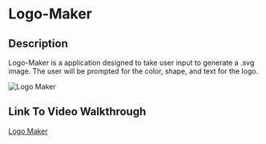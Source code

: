 # Logo-Maker

## Description
Logo-Maker is a application designed to take user input to generate a .svg image. The user will be prompted for the color, shape, and text for the logo.

![Logo Maker](./assets/images/weatherdashboard.png)

## Link To Video Walkthrough
[Logo Maker]([https://akcashing.github.io/Weather-Search/](https://drive.google.com/file/d/1wyaatSWEy9Q6kTuAbTraclXNVJ3CS2XY/view)https://drive.google.com/file/d/1wyaatSWEy9Q6kTuAbTraclXNVJ3CS2XY/view )
